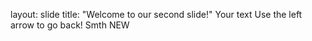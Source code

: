 layout: slide
title: "Welcome to our second slide!"
Your text
Use the left arrow to go back!
Smth NEW
